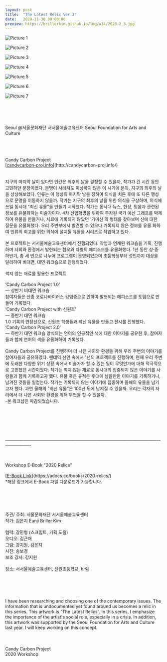 ```yaml
---
layout: post
title:  "The Latest Relic Ver.3"
date:   2020-11-30 00:00:00
preview: https://brillerkim.github.io/img/a14/2020-2_3.jpg
---
```


![Picture 1](https://brillerkim.github.io/img/a14/2020-2_6.jpg)

![Picture 2](https://brillerkim.github.io/img/a14/2020-2_1.jpg)

![Picture 3](https://brillerkim.github.io/img/a14/2020-2_2.jpg)

![Picture 4](https://brillerkim.github.io/img/a14/2020-2_5.jpg)

![Picture 5](https://brillerkim.github.io/img/a14/2020-2_3.jpg)

![Picture 6](https://brillerkim.github.io/img/a14/2020-2_4.jpg)

![Picture 7](https://brillerkim.github.io/img/a14/2020-2_8.png)


<br>
<br>
<br>
<br>
Seoul @서울문화재단 서서울예술교육센터 Seoul Foundation for Arts and Culture<br>  
<br>
<br>
<br>
<br>
Candy Carbon Project<br>
[<U>candycarbon-proj.info</U>](http://candycarbon-proj.info/)<br>
<br>
<br>
지구의 마지막 날이 있다면 인간은 최후의 날을 결정할 수 있을까, 작가가 긴 시간 동안 고민하던 문장이었다. 문명이 사라져도 이상하지 않은 이 시기에 문득, 지구의 최후의 날을 상상해보았다. 인류는 이 행성의 마지막 날을 정하여 의식을 치른 후에 또 다른 행성으로 문명을 이동하지 않을까. 작가는 지구의 최후의 날을 위한 의식을 구상하며, 의식에 쓰일 동시대 "최신 유물"을 만들기 시작했다. 작가는 동시대 뉴스, 현상, 믿음과 관련된 정보를 유물화하는 미술가이다. 4차 산업혁명을 위하여 투자된 국가 예산 그래프를 박제하여 유물을 만들거나, 사료에 기록되지 않았던 ‘가마신’의 형태를 찾아보며 신에 대한 질문을 유물화했다. 우리 주변부에서 발견할 수 있으나 기록되지 않은 정보를 유물 화하여 인류의 회고를 위한 의식에 설치될 유물을 시리즈로 작업하고 있다.<br>
<br>
본 프로젝트는 서서울예술교육센터에서 진행되었다. 작업과 연계된 워크숍을 기획, 진행하며 사회와 환경에서 발현되는 혐오와 차별의 에피소드를 유물화했다. 1년 동안 상·중·하반기,
총 세 번으로 나누어 프로그램이 운영되었으며 초등학생부터 성인까지 대상을 달리하여 비대면, 대면 워크숍으로 진행되었다.<br>
<br>
썩지 않는 재료를 활용한 프로젝트<br>
<br>
‘Candy Carbon Project 1.0’<br> 
— 상반기 비대면 워크숍<br> 
참여자들은 신종 코로나바이러스 감염증으로 인하여 발현되는 에피소드를 토템으로 만들어 기록했다.<br>
‘Candy Carbon Project with 신원초’<br> 
— 중반기 대면 워크숍<br>
1.0 기록의 연장선으로, 신원초 학생들과 최신 유물을 만들고 전시를 진행했다.<br> 
‘Candy Carbon Project 2.0’<br> 
— 하반기 대면 워크숍
양식되는 연어의 인공적인 색에 대한 이야기를 공유한 후, 참여자들과 함께 연어의 색을 유물화하여 기록했다.<br>
<br>
Candy Carbon Project를 진행하며 더 나은 사회와 환경을 위해 우리 주변의 이야기를 참여자들과 공유하였다. 팬데믹 선언 속에서 1년의 프로젝트를 진행하며, 현재 우리 주변에 도래한 다양한 위기 상황 속에서 미술가가 할 수 있는 일이 무엇인가에 대해 적극적으로 고민했던 시간이었다. 작가는 썩지 않는 재료로 동시대의 집중되지 않은 이야기를 사람들과 함께 기록하고자 했다. 유물 혹은 유적은 후대에 남을만한 이야기를 기록하거나, 남겨진 것들을 일컫는다. 작가는 기록되지 않는 이야기에 집중하며 올해의 유물을 남기고자 했다. 과연 올해의 "최신 유물"은 100년 뒤에 남겨질 수 있을까. 우리는 각자의 자리에서 더 나은 사회와 환경을 위해 무엇을 할 수 있을까.<br>
-본 워크샵은 마감되었습니다.<br>  
<br>
<br>
<br>
<br>
<br>
<br>
___________________________________________________________________________________________<br>
<br>
<br>
<br>
Workshop E-Book "2020 Relics" <br>
<br>
[<U>E-Book Link</U>](https://adocs.co/books/2020-relics/)<br> 
*해당 링크에서 E-Book 파일 다운로드가 가능합니다. 
<br>
<br>
<br>
<br>
<br>
<br>
주관/ 주최: 서울문화재단 서서울예술교육센터<br>
작가: 김은지 Eunji Briller Kim<br>
<br>
협력: 강민형 (스크립트, 기획 도움)<br>
오디오: 김근채<br>
그림: 강지원, 김은지<br>
사진: 송보경<br>
보조 강사: 강지원<br>
<br>
장소: 서서울예술교육센터, 신원초등학교, 바림
<br>
<br>
<br>
<br>
<br>
<br>
I have been researching and choosing one of the contemporary issues. The information that is undocumented yet found around us becomes a relic in this series. This artwork is “The Latest Relics”.
In this series, I emphasize the importance of the artist's social role, especially in a crisis. In addition, this artwork was supported by the Seoul Foundation for Arts and Culture last year. I will keep working on this concept.<br>
<br>
<br>
<br>
Candy Carbon Project<br>
2020 Workshop<br>
<br>
<br>
<br>
<br>
<br>